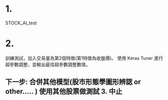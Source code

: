# 1.
STOCK_AI_test
# 2.
訓練測試，加入交易量為第2個特徵(第1特徵為收盤價)。
使用 Keras Tuner 進行超參數調整，並輸出最佳超參數調整數值。

下一步: 
       合併其他模型(股市形態學圖形辨認 or other..... )
       使用其他股票做測試
3. 
    中止
----
